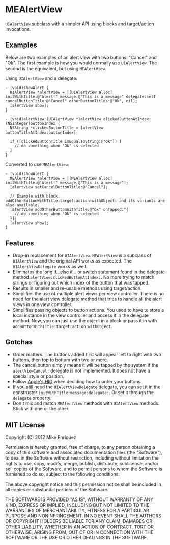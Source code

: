 # MEAlertView

`UIAlertView` subclass with a simpler API using blocks and target/action invocations.

## Examples

Below are two examples of an alert view with two buttons: "Cancel" and "Ok". The first example is how you would normally use `UIAlertView`. The second is the equivalent, but using `MEAlertView`.

Using `UIAlertView` and a delegate:

    - (void)showAlert {
      UIAlertView *alertView = [[UIAlertView alloc] initWithTitle:@"Alert!" message:@"This is a message" delegate:self cancelButtonTitle:@"Cancel" otherButtonTitles:@"Ok", nil];
      [alertView show];
    }

    - (void)alertView:(UIAlertView *)alertView clickedButtonAtIndex:(NSInteger)buttonIndex {
      NSString *clickedButtonTitle = [alertView buttonTitleAtIndex:buttonIndex];

      if ([clickedButtonTitle isEqualToString:@"Ok"]) {
        // do something when "Ok" is selected
      }
    }

Converted to use `MEAlertView`:

    - (void)showAlert {
      MEAlertView *alertView = [[MEAlertView alloc] initWithTitle:@"Alert!" message:@"This is a message"];
      [alertView setCancelButtonTitle:@"Cancel"];

      // Example with block. addOtherButtonWithTitle:target:action:withObject: and its variants are also available.
      [alertView addOtherButtonWithTitle:@"Ok" onTapped:^{
        // do something when "Ok" is selected
      }];
      [alertView show];
    }

## Features

* Drop-in replacement for `UIAlertView`. `MEAlertView` is a subclass of `UIAlertView` and the original API works as expected. The `UIAlertViewDelegate` works as well.
* Eliminates the long if...else if... or switch statement found in the delegate method `alertView:clickedButtonAtIndex:`. No more trying to match strings or figuring out which index of the button that was tapped.
* Results in smaller and re-usable methods using target/action.
* Simplifies the use of multiple alert views per view controller. There is no need for the alert view delegate method that tries to handle all the alert views in one view controller.
* Simplifies passing objects to button actions. You used to have to store a local instance in the view controller and access it in the delegate method. Now, you can just use the object in a block or pass it in with `addButtonWithTitle:target:action:withObject`.

## Gotchas

* Order matters. The buttons added first will appear left to right with two buttons, then top to bottom with two or more.
* The cancel button simply means it will be tapped by the system if the `alertViewCancel:` delegate is not implemented. It does not have a special style or position.
* Follow [Apple's HIG](http://developer.apple.com/library/ios/documentation/userexperience/conceptual/mobilehig/UIElementGuidelines/UIElementGuidelines.html#//apple_ref/doc/uid/TP40006556-CH13-SW39) when deciding how to order your buttons.
* If you still need the `UIAlertViewDelegate` delegate, you can set it in the constructor `initWithTitle:message:delegate:`. Or set it through the `delegate` property.
* Don't mix and match `MEAlertView` methods with `UIAlertView` methods. Stick with one or the other.


## MIT License

Copyright (C) 2012 Mike Enriquez

Permission is hereby granted, free of charge, to any person obtaining a copy of
this software and associated documentation files (the "Software"), to deal in
the Software without restriction, including without limitation the rights to
use, copy, modify, merge, publish, distribute, sublicense, and/or sell copies
of the Software, and to permit persons to whom the Software is furnished to do
so, subject to the following conditions:

The above copyright notice and this permission notice shall be included in all
copies or substantial portions of the Software.

THE SOFTWARE IS PROVIDED "AS IS", WITHOUT WARRANTY OF ANY KIND, EXPRESS OR
IMPLIED, INCLUDING BUT NOT LIMITED TO THE WARRANTIES OF MERCHANTABILITY,
FITNESS FOR A PARTICULAR PURPOSE AND NONINFRINGEMENT. IN NO EVENT SHALL THE
AUTHORS OR COPYRIGHT HOLDERS BE LIABLE FOR ANY CLAIM, DAMAGES OR OTHER
LIABILITY, WHETHER IN AN ACTION OF CONTRACT, TORT OR OTHERWISE, ARISING FROM,
OUT OF OR IN CONNECTION WITH THE SOFTWARE OR THE USE OR OTHER DEALINGS IN THE
SOFTWARE.
